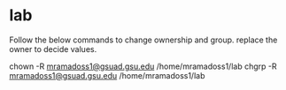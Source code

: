 # lab
Follow the below commands to change ownership and group. replace the owner to decide values.

chown -R mramadoss1@gsuad.gsu.edu /home/mramadoss1/lab
chgrp -R mramadoss1@gsuad.gsu.edu /home/mramadoss1/lab

